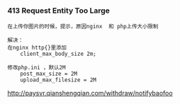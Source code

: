 ### 413 Request Entity Too Large
```
在上传你图片的时候，提示，原因nginx  和 php上传大小限制

解决：
在nginx http{}里添加
    client_max_body_size 2m;

修改php.ini ，默认2M
    post_max_size = 2M  
    upload_max_filesize = 2M  
```

http://paysvr.qianshengqian.com/withdraw/notifybaofoo
